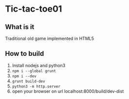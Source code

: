 # Tic-tac-toe01

## What is it
Traditional old game implemented in HTML5

## How to build
1. Install nodejs and python3
1. `npm i --global grunt`
1. `npm i --dev`
1. `grunt build-dev`
1. `python3 -m http.server`
1. open your browser on url localhost:8000/build/dev-dist
